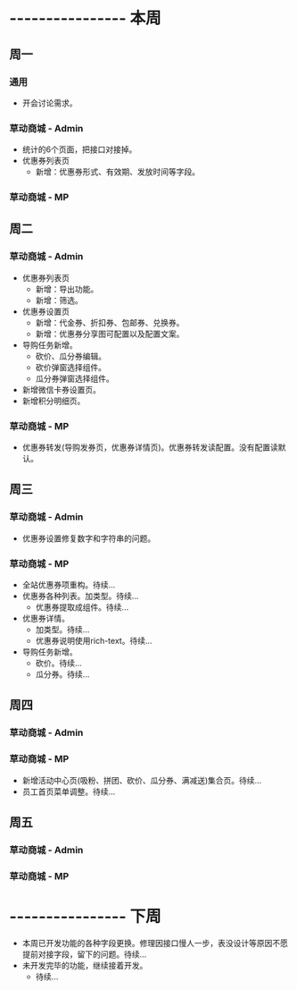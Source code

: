 # ---------------- 本周 

## 周一
### 通用
* 开会讨论需求。
### 草动商城 - Admin
* 统计的6个页面，把接口对接掉。
* 优惠券列表页
  - 新增：优惠券形式、有效期、发放时间等字段。
### 草动商城 - MP
  
## 周二
### 草动商城 - Admin
* 优惠券列表页
  - 新增：导出功能。
  - 新增：筛选。
* 优惠券设置页
  - 新增：代金券、折扣券、包邮券、兑换券。
  - 新增：优惠券分享图可配置以及配置文案。
* 导购任务新增。
  - 砍价、瓜分券编辑。
  - 砍价弹窗选择组件。
  - 瓜分券弹窗选择组件。
* 新增微信卡券设置页。
* 新增积分明细页。
### 草动商城 - MP
* 优惠券转发(导购发券页，优惠券详情页)。优惠券转发读配置。没有配置读默认。
  
## 周三
### 草动商城 - Admin
* 优惠券设置修复数字和字符串的问题。
### 草动商城 - MP
* 全站优惠券项重构。待续...
* 优惠券各种列表。加类型。待续...
  - 优惠券提取成组件。待续...
* 优惠券详情。
  - 加类型。待续...
  - 优惠券说明使用rich-text。待续...
* 导购任务新增。
  - 砍价。待续...
  - 瓜分券。待续...

## 周四
### 草动商城 - Admin
### 草动商城 - MP
* 新增活动中心页(吸粉、拼团、砍价、瓜分券、满减送)集合页。待续...
* 员工首页菜单调整。待续...

## 周五
### 草动商城 - Admin
### 草动商城 - MP

# ---------------- 下周
* 本周已开发功能的各种字段更换。修理因接口慢人一步，表没设计等原因不愿提前对接字段，留下的问题。待续...
* 未开发完毕的功能，继续接着开发。
  - 待续...
